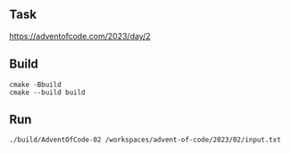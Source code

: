 ## Task
https://adventofcode.com/2023/day/2

## Build
```
cmake -Bbuild
cmake --build build
```

## Run
```
./build/AdventOfCode-02 /workspaces/advent-of-code/2023/02/input.txt
```